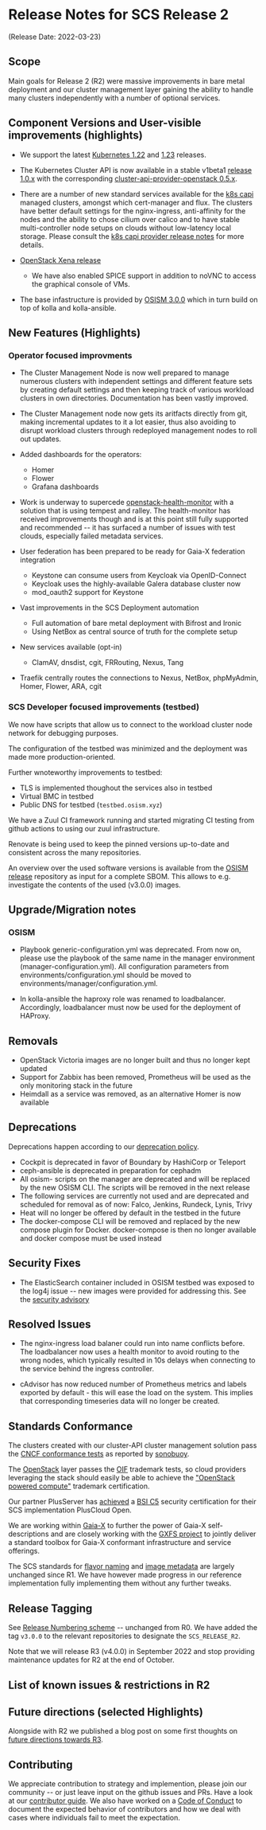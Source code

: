 # Release Notes for SCS Release 2
(Release Date: 2022-03-23)

## Scope

Main goals for Release 2 (R2) were massive improvements in bare
metal deployment and our cluster management layer gaining the
ability to handle many clusters independently with a number
of optional services.

## Component Versions and User-visible improvements (highlights)

* We support the latest [Kubernetes 1.22](https://github.com/kubernetes/kubernetes/blob/master/CHANGELOG/CHANGELOG-1.22.md) and 
  [1.23](https://github.com/kubernetes/kubernetes/blob/master/CHANGELOG/CHANGELOG-1.23.md) releases.
* The Kubernetes Cluster API is now available in a stable v1beta1
  [release 1.0.x](https://github.com/kubernetes-sigs/cluster-api/releases)
  with the corresponding [cluster-api-provider-openstack 0.5.x](https://github.com/kubernetes-sigs/cluster-api/releases).
* There are a number of new standard services available for the
  [k8s capi](https://github.com/SovereignCloudStack/k8s-cluster-api-provider/)
  managed clusters, amongst which cert-manager and flux. The clusters
  have better default settings for the nginx-ingress, anti-affinity
  for the nodes and the ability to chose cilium over calico and
  to have stable multi-controller node setups on clouds without
  low-latency local storage.
  Please consult the
  [k8s capi provider release notes](https://github.com/SovereignCloudStack/k8s-cluster-api-provider/blob/master/Release-Notes-R2.md)
  for more details.
* [OpenStack Xena release](https://releases.openstack.org/xena/highlights.html)
  - We have also enabled SPICE support in addition to noVNC to
    access the graphical console of VMs.

* The base infastructure is provided by
  [OSISM 3.0.0](https://github.com/osism/release/blob/main/notes/3.0.0/NOTES.md)
  which in turn build on top of kolla and kolla-ansible.

## New Features (Highlights)

### Operator focused improvments

* The Cluster Management Node is now well prepared to manage numerous
  clusters with independent settings and different feature sets by
  creating default settings and then keeping track of various workload
  clusters in own directories. Documentation has been vastly improved.

* The Cluster Management node now gets its aritfacts directly from
  git, making incremental updates to it a lot easier, thus also
  avoiding to disrupt workload clusters through redeployed management
  nodes to roll out updates.

* Added dashboards for the operators:
  - Homer
  - Flower
  - Grafana dashboards

* Work is underway to supercede [openstack-health-monitor](https://SovereignCloudStack/openstack-health-monitor)
  with a solution that is using tempest and ralley. The health-monitor
  has received improvements though and is at this point still fully
  supported and recommended -- it has surfaced a number of issues with
  test clouds, especially failed metadata services.

* User federation has been prepared to be ready for Gaia-X federation integration
  - Keystone can consume users from Keycloak via OpenID-Connect
  - Keycloak uses the highly-available Galera database cluster now
  - mod_oauth2 support for Keystone

* Vast improvements in the SCS Deployment automation 
  - Full automation of bare metal deployment with Bifrost and Ironic
  - Using NetBox as central source of truth for the complete setup

* New services available (opt-in)
  - ClamAV, dnsdist, cgit, FRRouting, Nexus, Tang

* Traefik centrally routes the connections to Nexus, NetBox, phpMyAdmin, Homer, Flower, ARA, cgit

### SCS Developer focused improvements (testbed)

We now have scripts that allow us to connect to the workload cluster node network
for debugging purposes.

The configuration of the testbed was minimized and the deployment was made more production-oriented.

Further wnoteworthy improvements to testbed:
* TLS is implemented thoughout the services also in testbed
* Virtual BMC in testbed
* Public DNS for testbed (`testbed.osism.xyz`)

We have a Zuul CI framework running and started migrating CI testing from github actions to
using our zuul infrastructure.

Renovate is being used to keep the pinned versions up-to-date and consistent across the
many repositories.

An overview over the used software versions is available from the
[OSISM release](https://github.com/osism/release) repository as input
for a complete SBOM. This allows to e.g. investigate the contents of the
used (v3.0.0) images.


## Upgrade/Migration notes

### OSISM

* Playbook generic-configuration.yml was deprecated. From now on, please use the playbook of
the same name in the manager environment (manager-configuration.yml). All configuration
parameters from environments/configuration.yml should be moved to environments/manager/configuration.yml.

* In kolla-ansible the haproxy role was renamed to loadbalancer. Accordingly, loadbalancer must now be
used for the deployment of HAProxy.

## Removals

* OpenStack Victoria images are no longer built and thus no longer kept updated
* Support for Zabbix has been removed, Prometheus will be used as the only monitoring stack in the future
* Heimdall as a service was removed, as an alternative Homer is now available

## Deprecations

Deprecations happen according to our [deprecation policy](https://github.com/SovereignCloudStack/Docs/blob/main/Design-Docs/Release-Policies.md#deprecation).

* Cockpit is deprecated in favor of Boundary by HashiCorp or Teleport
* ceph-ansible is deprecated in preparation for cephadm
* All osism- scripts on the manager are deprecated and will be replaced by the new OSISM CLI. The scripts will be removed in the next release
* The following services are currently not used and are deprecated and scheduled for removal as of now: Falco, Jenkins, Rundeck, Lynis, Trivy
* Heat will no longer be offered by default in the testbed in the future
* The docker-compose CLI will be removed and replaced by the new compose plugin for Docker.
docker-compose is then no longer available and docker compose must be used instead

## Security Fixes

* The ElasticSearch container included in OSISM testbed was exposed to the log4j
  issue -- new images were provided for addressing this. See the
  [security advisory](https://scs.community/de/security/2021/12/13/advisory-log4j/)

## Resolved Issues

* The nginx-ingress load balaner could run into name conflicts before.
  The loadbalancer now uses a health monitor to avoid routing to the wrong
  nodes, which typically resulted in 10s delays when connecting to the service
  behind the ingress controller.

* cAdvisor has now reduced number of Prometheus metrics and labels exported by 
default - this will ease the load on the system.
This implies that corresponding timeseries data will no longer be created.

## Standards Conformance

The clusters created with our cluster-API cluster management solution pass
the [CNCF conformance tests](https://github.com/SovereignCloudStack/Docs/blob/main/Design-Docs/Image-Properties-Spec.md)
as reported by [sonobuoy](https://sonobuoy.io/).

The [OpenStack](https://openstack.org/) layer passes the
[OIF](https://openinfra.dev/) trademark tests, so cloud providers
leveraging the stack should easily be able to achieve the
["OpenStack powered compute"](https://www.openstack.org/brand/interop/)
trademark certification.

Our partner PlusServer has [achieved](https://www.openstack.org/brand/interop/)
a [BSI C5](https://www.bsi.bund.de/EN/Topics/CloudComputing/Compliance_Criteria_Catalogue/Compliance_Criteria_Catalogue_node.html)
security certification for their SCS implementation PlusCloud Open.

We are working within [Gaia-X](https://gaia-x.eu/) to further the power
of Gaia-X self-descriptions and are closely working with the
[GXFS project](https://gxfs.de/)
to jointly deliver a standard toolbox for Gaia-X conformant
infrastructure and service offerings.

The SCS standards for [flavor naming](https://github.com/SovereignCloudStack/Docs/blob/main/Design-Docs/flavor-naming.md) and 
[image metadata](https://github.com/SovereignCloudStack/Docs/blob/main/Design-Docs/Image-Properties-Spec.md)
are largely unchanged since R1. We have however
made progress in our reference implementation fully implementing
them without any further tweaks.

## Release Tagging

See [Release Numbering scheme](../Design-Docs/Release-Numbering-Scheme.md) -- unchanged from R0.
We have added the tag `v3.0.0` to the relevant repositories to designate the `SCS_RELEASE_R2`.

Note that we will release R3 (v4.0.0) in September 2022 and stop providing maintenance
updates for R2 at the end of October.

## List of known issues & restrictions in R2

## Future directions (selected Highlights)

Alongside with R2 we published a blog post on some first thoughts on [future directions towards R3](https://scs.community/2022/03/23/r2-and-future-directions/).

## Contributing

We appreciate contribution to strategy and implemention, please join
our community -- or just leave input on the github issues and PRs.
Have a look at our [contributor guide](https://scs.community/docs/contributor/).
We also have worked on a [Code of Conduct](https://github.com/SovereignCloudStack/Docs/pull/26)
to document the expected behavior of contributors and how we deal with
cases where individuals fail to meet the expectation.
